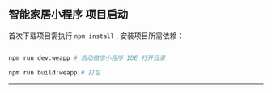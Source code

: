 
## 智能家居小程序  项目启动

首次下载项目需执行 `npm install` , 安装项目所需依赖：

```sh

npm run dev:weapp # 启动微信小程序 IDE 打开目录

npm run build:weapp # 打包
```

----